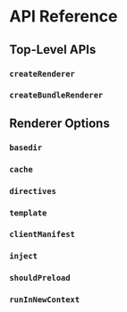 # API Reference

## Top-Level APIs

### `createRenderer`

### `createBundleRenderer`

## Renderer Options

### `basedir`

### `cache`

### `directives`

### `template`

### `clientManifest`

### `inject`

### `shouldPreload`

### `runInNewContext`
